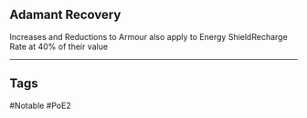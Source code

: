 ## Adamant Recovery
Increases and Reductions to Armour also apply to Energy ShieldRecharge Rate at 40% of their value

---
## Tags
#Notable
#PoE2
